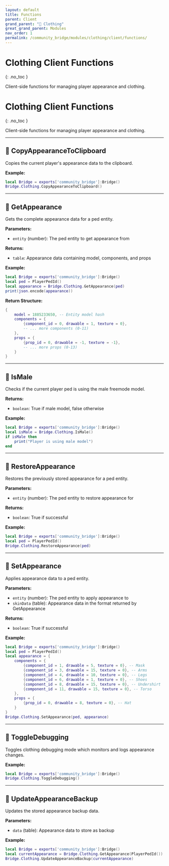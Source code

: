 ```yaml
---
layout: default
title: Functions
parent: Client
grand_parent: "👔 Clothing"
great_grand_parent: Modules
nav_order: 1
permalink: /community_bridge/modules/clothing/client/functions/
---
```


# Clothing Client Functions
{: .no_toc }

Client-side functions for managing player appearance and clothing.

# Clothing Client Functions
{: .no_toc }

Client-side functions for managing player appearance and clothing.

---

## 🔹 CopyAppearanceToClipboard

Copies the current player's appearance data to the clipboard.

**Example:**
```lua
local Bridge = exports['community_bridge']:Bridge()
Bridge.Clothing.CopyAppearanceToClipboard()
```

---

## 🔹 GetAppearance

Gets the complete appearance data for a ped entity.

**Parameters:**
- `entity` (number): The ped entity to get appearance from

**Returns:**
- `table`: Appearance data containing model, components, and props

**Example:**
```lua
local Bridge = exports['community_bridge']:Bridge()
local ped = PlayerPedId()
local appearance = Bridge.Clothing.GetAppearance(ped)
print(json.encode(appearance))
```

**Return Structure:**
```lua
{
    model = 1885233650, -- Entity model hash
    components = {
        {component_id = 0, drawable = 1, texture = 0},
        -- ... more components (0-11)
    },
    props = {
        {prop_id = 0, drawable = -1, texture = -1},
        -- ... more props (0-13)  
    }
}
```

---

## 🔹 IsMale

Checks if the current player ped is using the male freemode model.

**Returns:**
- `boolean`: True if male model, false otherwise

**Example:**
```lua
local Bridge = exports['community_bridge']:Bridge()
local isMale = Bridge.Clothing.IsMale()
if isMale then
    print("Player is using male model")
end
```

---

## 🔹 RestoreAppearance

Restores the previously stored appearance for a ped entity.

**Parameters:**
- `entity` (number): The ped entity to restore appearance for

**Returns:**
- `boolean`: True if successful

**Example:**
```lua
local Bridge = exports['community_bridge']:Bridge()
local ped = PlayerPedId()
Bridge.Clothing.RestoreAppearance(ped)
```

---

## 🔹 SetAppearance

Applies appearance data to a ped entity.

**Parameters:**
- `entity` (number): The ped entity to apply appearance to
- `skinData` (table): Appearance data in the format returned by GetAppearance

**Returns:**
- `boolean`: True if successful

**Example:**
```lua
local Bridge = exports['community_bridge']:Bridge()
local ped = PlayerPedId()
local appearance = {
    components = {
        {component_id = 1, drawable = 5, texture = 0}, -- Mask
        {component_id = 3, drawable = 15, texture = 0}, -- Arms
        {component_id = 4, drawable = 10, texture = 0}, -- Legs
        {component_id = 6, drawable = 1, texture = 0}, -- Shoes
        {component_id = 8, drawable = 15, texture = 0}, -- Undershirt
        {component_id = 11, drawable = 15, texture = 0}, -- Torso
    },
    props = {
        {prop_id = 0, drawable = 8, texture = 0}, -- Hat
    }
}
Bridge.Clothing.SetAppearance(ped, appearance)
```

---

## 🔹 ToggleDebugging

Toggles clothing debugging mode which monitors and logs appearance changes.

**Example:**
```lua
local Bridge = exports['community_bridge']:Bridge()
Bridge.Clothing.ToggleDebugging()
```

---

## 🔹 UpdateAppearanceBackup

Updates the stored appearance backup data.

**Parameters:**
- `data` (table): Appearance data to store as backup

**Example:**
```lua
local Bridge = exports['community_bridge']:Bridge()
local currentAppearance = Bridge.Clothing.GetAppearance(PlayerPedId())
Bridge.Clothing.UpdateAppearanceBackup(currentAppearance)
```